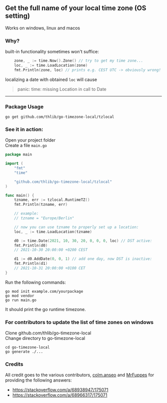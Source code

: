 ## Get the full name of your local time zone (OS setting)

Works on windows, linux and macos

### Why?
built-in functionality sometimes won't suffice:
```go
    zone, _ := time.Now().Zone() // try to get my time zone...
    loc, _ := time.LoadLocation(zone)
    fmt.Println(zone, loc) // prints e.g. CEST UTC -> obviously wrong!
```
localizing a date with obtained `loc` will cause
> panic: time: missing Location in call to Date

---

### Package Usage
```
go get github.com/thlib/go-timezone-local/tzlocal
```

### See it in action:

Open your project folder  
Create a file `main.go`

```go
package main

import (
    "fmt"
    "time"

    "github.com/thlib/go-timezone-local/tzlocal"
)

func main() {
    tzname, err := tzlocal.RuntimeTZ()
    fmt.Println(tzname, err)

    // example:
    // tzname = "Europe/Berlin"

    // now you can use tzname to properly set up a location:
    loc, _ := time.LoadLocation(tzname)

    d0 := time.Date(2021, 10, 30, 20, 0, 0, 0, loc) // DST active:
    fmt.Println(d0)
    // 2021-10-30 20:00:00 +0200 CEST

    d1 := d0.AddDate(0, 0, 1) // add one day, now DST is inactive:
    fmt.Println(d1)
    // 2021-10-31 20:00:00 +0100 CET
}
```

Run the following commands:
```
go mod init example.com/yourpackage
go mod vendor
go run main.go
```

It should print the go runtime timezone.


### For contributors to update the list of time zones on windows

Clone github.com/thlib/go-timezone-local  
Change directory to go-timezone-local  

```
cd go-timezone-local
go generate ./...
```

### Credits

All credit goes to the various contributors, [colm.anseo](https://stackoverflow.com/users/1218512/colm-anseo) and [MrFuppes](https://stackoverflow.com/users/10197418/mrfuppes) for providing the following answers:  
* https://stackoverflow.com/a/68938947/175071
* https://stackoverflow.com/a/68966317/175071
